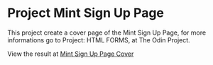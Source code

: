# Project Mint Sign Up Page

This project create a cover page of the Mint Sign Up Page, for more informations go to Project: HTML FORMS, at The Odin Project.

View the result at [Mint Sign Up Page Cover]()
